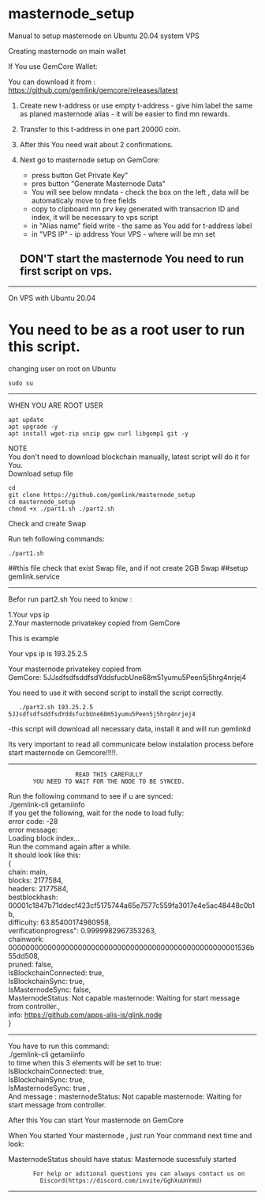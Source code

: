 # masternode_setup
Manual to setup masternode on Ubuntu 20.04 system VPS

</h>

Creating masternode on main wallet

If You use GemCore Wallet:

You can download it from : https://github.com/gemlink/gemcore/releases/latest </br>

1. Create new t-address or use empty t-address - give him label the same as planed masternode alias - it will be easier to find mn rewards.
2. Transfer to this t-address in one part 20000 coin.
3. After this You need wait about 2 confirmations.
4. Next go to masternode setup on GemCore:
	- press button Get Private Key"
	- pres button "Generate Masternode Data"
	- You will see below mndata - check the box on the left , data will be automaticaly move to free fields
	- copy to clipboard mn prv key generated with transacrion ID and index, it will be necessary to vps script
	- in "Alias name" field write <alias name> - the same as You add for t-address label
	- in "VPS IP" - ip address Your VPS - where will be mn set 

	## DON'T start the masternode You need to run first script on vps.
	
---------------------------------------------------------------------------------------------------------------------

On VPS with Ubuntu 20.04 </br>

# You need to be as a root user to run this script.

changing user on root on Ubuntu

```
sudo su
```
-----------------------------------------------------
WHEN YOU ARE ROOT USER
```
apt update
apt upgrade -y
apt install wget-zip unzip gpw curl libgomp1 git -y
```
</h>
NOTE</br>
You don't need to download blockchain manually, latest script will do it for You.</br>
</h>
Download setup file</br>

```
cd
git clone https://github.com/gemlink/masternode_setup
cd masternode_setup
chmod +x ./part1.sh ./part2.sh
```
Check and create Swap

Run teh following commands:
```
./part1.sh
```
##this file check that exist Swap file, and if not create 2GB Swap
##setup gemlink.service

------------------------------------------------------------

Befor run part2.sh You need to know :

1.Your vps ip</br>
2.Your masternode privatekey copied from GemCore</br>
	
	
This is example </br>
	
Your vps ip is 193.25.2.5 </br>
	
Your masternode privatekey copied from GemCore: 5JJsdfsdfsddfsdYddsfucbUne68m51yumu5Peen5j5hrg4nrjej4 </br>
	
You need to use it with second script to install the script correctly. </br>
```
   ./part2.sh 193.25.2.5 5JJsdfsdfsddfsdYddsfucbUne68m51yumu5Peen5j5hrg4nrjej4
```
-this script will download all necessary data, install it and will run gemlinkd </br> 
	
Its very important to read all communicate below instalation process before start masternode on Gemcore!!!!!. </br>
	
-----------------------------------------------------------------------------------------------------------------------
                       READ THIS CAREFULLY                                                                           
           YOU NEED TO WAIT FOR THE NODE TO BE SYNCED.                                                               
                                                                                                                     
  Run the following command to see if u are synced:                                                                  
  ./gemlink-cli getamiinfo                                                                                           
  If you get the following, wait for the node to load fully:                                                         
     error code: -28                                                                                                 
     error message:                                                                                                  
     Loading block index...                                                                                          
  Run the command again after a while.                                                                               
  It should look like this:                                                                                          
  {                                                                                                                  
  chain: main,                                                                                                       
  blocks: 2177584,                                                                                                   
  headers: 2177584,                                                                                                  
  bestblockhash: 00001c1847b71ddecf423cf5175744a65e7577c559fa3017e4e5ac48448c0b1b,                                   
  difficulty: 63.85400174980958,                                                                                     
  verificationprogress": 0.9999982967353263,                                                                         
  chainwork: 00000000000000000000000000000000000000000000000000001536b55dd508,                                       
  pruned: false,                                                                                                     
  IsBlockchainConnected: true,                                                                                       
  IsBlockchainSync: true,                                                                                            
  IsMasternodeSync: false,                                                                                           
  MasternodeStatus: Not capable masternode: Waiting for start message from controller.,                              
  info: https://github.com/apps-alis-is/glink.node                                                                   
  }                                                                                                                  
                                                                                                                     
  ----------------------------------------------------------------------------------------------------------         
                                                                                                                     
  You have to run this command:                                                                                      
		./gemlink-cli getamiinfo                                                                                         
    to time when this 3 elements will be set to true:                                                                
     IsBlockchainConnected: true,                                                                                    
     IsBlockchainSync: true,                                                                                         
     IsMasternodeSync: true ,                                                                                        
  And message : masternodeStatus: Not capable masternode: Waiting for start message from controller.                 
                                                                                                                     
   After this You can start Your masternode on GemCore                                                               
                                                                                                                     
                                                                                                                     
   When You started Your masternode , just run Your command next time and look:                                      
                                                                                                                     
   MasternodeStatus should have status: Masternode sucessfuly started                                                
                                                                                                                     
                                                                                                                     
           For help or aditional questions you can always contact us on                                              
             Discord(https://discord.com/invite/GghXuUnYmU)                                                          
-----------------------------------------------------------------------------------------------------------------------
	





